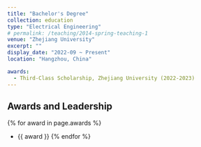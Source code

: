 ```yaml
---
title: "Bachelor's Degree"
collection: education
type: "Electrical Engineering"
# permalink: /teaching/2014-spring-teaching-1
venue: "Zhejiang University"
excerpt: ""
display_date: "2022-09 ~ Present"
location: "Hangzhou, China"

awards:
  - Third-Class Scholarship, Zhejiang University (2022-2023)
---
```


## Awards and Leadership

{% for award in page.awards %}
- {{ award }}
{% endfor %}

